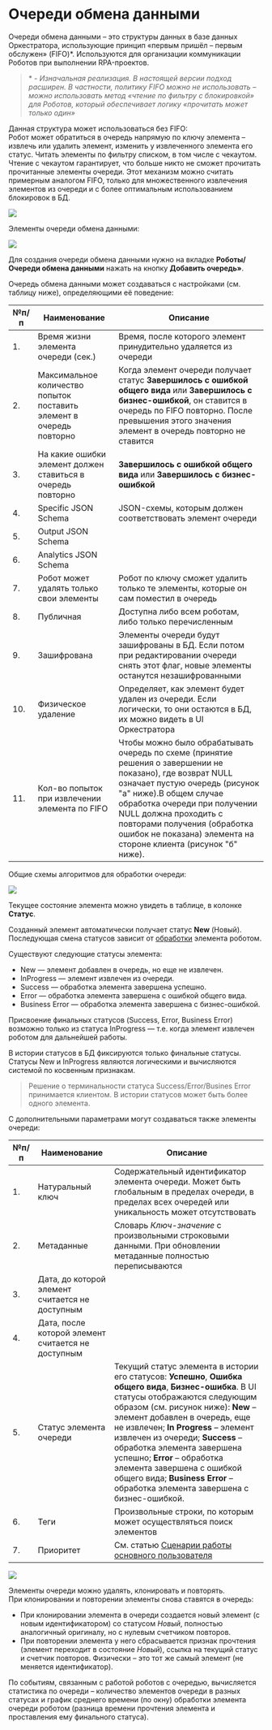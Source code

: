 # Очереди обмена данными

Очереди обмена данными – это структуры данных в базе данных Оркестратора, использующие принцип «первым пришёл – первым обслужен» (FIFO)\*. Используются для организации коммуникации Роботов при выполнении RPA-проектов. 

>\* - *Изначальная реализация. В настоящей версии подход расширен. В частности, политику FIFO можно не использовать – можно использовать метод «чтение по фильтру с блокировкой» для Роботов, который обеспечивает логику «прочитать может только один»*

Данная структура может использоваться без FIFO:  
Робот может обратиться в очередь напрямую по ключу элемента – извлечь или удалить элемент, изменить у извлеченного элемента его статус.
Читать элементы по фильтру списком, в том числе с чекаутом. Чтение с чекаутом гарантирует, что больше никто не сможет прочитать прочитанные элементы очереди. Этот механизм можно считать примерным аналогом FIFO, только для множественного извлечения элементов из очереди и с более оптимальным использованием блокировок в БД.

![](../../../orchestrator-new/resources/orchestrator-user/robots/data-queues1.PNG)

Элементы очереди обмена данными:

![](../../../orchestrator-new/resources/orchestrator-user/robots/data-queues2.PNG)

Для создания очереди обмена данными нужно на вкладке **Роботы/Очереди обмена данными** нажать на кнопку **Добавить очередь»**.

Очередь обмена данными может создаваться с настройками (см. таблицу ниже), определяющими её поведение:

| №п/п | Наименование | Описание |
| --- | --- | --- |
| 1. | Время жизни элемента очереди (сек.) | Время, после которого элемент принудительно удаляется из очереди |
| 2. | Максимальное количество попыток поставить элемент в очередь повторно | Когда элемент очереди получает статус **Завершилось с ошибкой общего вида** или **Завершилось с бизнес-ошибкой**, он ставится в очередь по FIFO повторно. После превышения этого значения элемент в очередь повторно не ставится |
| 3. | На какие ошибки элемент должен ставиться в очередь повторно | **Завершилось с ошибкой общего вида** или **Завершилось с бизнес-ошибкой** |
| 4. | Specific JSON Schema | JSON-схемы, которым должен соответствовать элемент очереди |
| 5. | Output JSON Schema |
| 6. | Analytics JSON Schema |
| 7. | Робот может удалять только свои элементы | Робот по ключу сможет удалить только те элементы, которые он сам поместил в очередь |
| 8. | Публичная | Доступна либо всем роботам, либо только перечисленным |
| 9. | Зашифрована | Элементы очереди будут зашифрованы в БД. Если потом при редактировании очереди снять этот флаг, новые элементы останутся незашифрованными |
| 10. | Физическое удаление | Определяет, как элемент будет удален из очереди. Если логически, то они остаются в БД, их можно видеть в UI Оркестратора |
| 11. | Кол-во попыток при извлечении элемента по FIFO | Чтобы можно было обрабатывать очередь по схеме (принятие решения о завершении не показано), где возврат NULL означает пустую очередь (рисунок "а" ниже).В общем случае обработка очереди при получении NULL должна проходить с повторами получения (обработка ошибок не показана) элемента на стороне клиента (рисунок "б" ниже). |

Общие схемы алгоритмов для обработки очереди:

![](../../../orchestrator-new/resources/orchestrator-user/robots/data-queues3.PNG)

Текущее состояние элемента можно увидеть в таблице, в колонке **Статус**.

Созданный элемент автоматически получает статус **New** (Новый). Последующая смена статусов зависит от [обработки](https://docs.primo-rpa.ru/primo-rpa/g_elements/el_basic/els_orch/els_queues/changequeueitemstate) элемента роботом. 

Существуют следующие статусы элемента: 
* New — элемент добавлен в очередь, но еще не извлечен.
* InProgress — элемент извлечен из очереди.
* Success — обработка элемента завершена успешно.
* Error — обработка элемента завершена с ошибкой общего вида.
* Business Error — обработка элемента завершена с бизнес-ошибкой.

Присвоение финальных статусов (Success, Error, Business Error) возможно только из статуса InProgress — т.е. когда элемент извлечен роботом для дальнейшей работы.

В истории статусов в БД фиксируются только финальные статусы. Статусы New и InProgress являются логическими и вычисляются системой по косвенным признакам.

> Решение о терминальности статуса Success/Error/Busines Error принимается клиентом. В истории статусов может быть более одного элемента.

С дополнительными параметрами могут создаваться также элементы очереди:

| №п/п | Наименование | Описание |
| --- | --- | --- |
| 1. | Натуральный ключ | Содержательный идентификатор элемента очереди. Может быть глобальным в пределах очереди, в пределах всех очередей или уникальность может отсутствовать |
| 2. | Метаданные | Словарь *Ключ-значение* с произвольными строковыми данными. При обновлении метаданные полностью переписываются |
| 3. | Дата, до которой элемент считается не доступным |  |
| 4. | Дата, после которой элемент считается не доступным |  |
| 5. | Статус элемента очереди | Текущий статус элемента в истории его статусов: **Успешно**, **Ошибка общего вида**, **Бизнес-ошибка**. В UI статусы отображаются следующим образом (см. рисунок ниже): **New** – элемент добавлен в очередь, еще не извлечен; **In Progress** – элемент извлечен из очереди; **Success** – обработка элемента завершена успешно; **Error** – обработка элемента завершена с ошибкой общего вида; **Business Error** – обработка элемента завершена с бизнес-ошибкой. |
| 6. | Теги | Произвольные строки, по которым может осуществляться поиск элементов |
| 7. | Приоритет | См. статью [Сценарии работы основного пользователя](https://docs.primo-rpa.ru/primo-rpa/orchestrator/orchestrator-user/user-scenarios) |

![](../../../orchestrator-new/resources/orchestrator-user/robots/data-queues4.PNG)

Элементы очереди можно удалять, клонировать и повторять.  
При клонировании и повторении элементы снова ставятся в очередь:
* При клонировании элемента в очереди создается новый элемент (с новым идентификатором) со статусом *Новый*, полностью аналогичный оригиналу, но с нулевым счетчиком повторов.
* При повторении элемента у него сбрасывается признак прочтения (элемент переходит в состояние *Новый*), ссылка на текущий статус и счетчик повторов. Физически – это тот же самый элемент (не меняется идентификатор).

По событиям, связанным с работой роботов с очередью, вычисляется статистика по очереди – количество элементов очереди в разных статусах и график среднего времени (по окну) обработки элемента очереди роботом (разница времени прочтения элемента и проставления ему финального статуса).   

